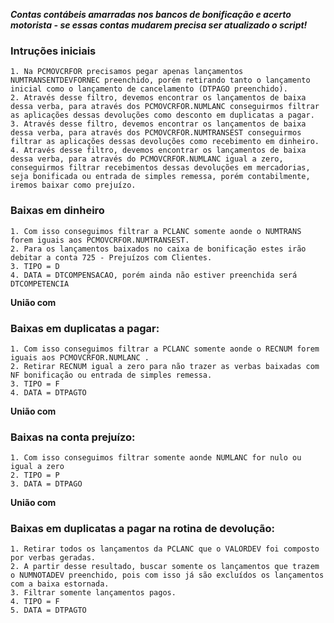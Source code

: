 ***Contas contábeis amarradas nos bancos de bonificação e acerto motorista - se essas contas mudarem precisa ser atualizado o script!***

### Intruções iniciais
	1. Na PCMOVCRFOR precisamos pegar apenas lançamentos NUMTRANSENTDEVFORNEC preenchido, porém retirando tanto o lançamento inicial como o lançamento de cancelamento (DTPAGO preenchido).
	2. Através desse filtro, devemos encontrar os lançamentos de baixa dessa verba, para através dos PCMOVCRFOR.NUMLANC conseguirmos filtrar as aplicações dessas devoluções como desconto em duplicatas a pagar.
	3. Através desse filtro, devemos encontrar os lançamentos de baixa dessa verba, para através dos PCMOVCRFOR.NUMTRANSEST conseguirmos filtrar as aplicações dessas devoluções como recebimento em dinheiro.
	4. Através desse filtro, devemos encontrar os lançamentos de baixa dessa verba, para através do PCMOVCRFOR.NUMLANC igual a zero, conseguirmos filtrar recebimentos dessas devoluções em mercadorias, seja bonificada ou entrada de simples remessa, porém contabilmente, iremos baixar como prejuízo.

### Baixas em dinheiro

	1. Com isso conseguimos filtrar a PCLANC somente aonde o NUMTRANS forem iguais aos PCMOVCRFOR.NUMTRANSEST.
	2. Para os lançamentos baixados no caixa de bonificação estes irão debitar a conta 725 - Prejuízos com Clientes.
	3. TIPO = D
	4. DATA = DTCOMPENSACAO, porém ainda não estiver preenchida será DTCOMPETENCIA
	
**União com**
	
### Baixas em duplicatas a pagar:

	1. Com isso conseguimos filtrar a PCLANC somente aonde o RECNUM forem iguais aos PCMOVCRFOR.NUMLANC .
	2. Retirar RECNUM igual a zero para não trazer as verbas baixadas com NF bonificação ou entrada de simples remessa.
	3. TIPO = F
	4. DATA = DTPAGTO

**União com**
	
### Baixas na conta prejuízo:

	1. Com isso conseguimos filtrar somente aonde NUMLANC for nulo ou igual a zero
	2. TIPO = P
	3. DATA = DTPAGO

**União com**

### Baixas em duplicatas a pagar na rotina de devolução:

	1. Retirar todos os lançamentos da PCLANC que o VALORDEV foi composto por verbas geradas.
	2. A partir desse resultado, buscar somente os lançamentos que trazem o NUMNOTADEV preenchido, pois com isso já são excluídos os lançamentos com a baixa estornada.
	3. Filtrar somente lançamentos pagos.
	4. TIPO = F
	5. DATA = DTPAGTO
	
